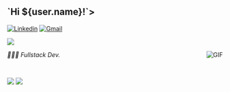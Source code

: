 <h2> `Hi ${user.name}!`></h2>

[![Linkedin](https://img.shields.io/badge/LinkedIn-0077B5?style=for-the-badge&logo=linkedin&logoColor=white)](https://www.linkedin.com/in/joaofelipeleonello/)
[![Gmail](https://img.shields.io/badge/Gmail-D14836?style=for-the-badge&logo=gmail&logoColor=white)](mailto:jfelipe.pl@gmail.com)


<p>
<img src="https://visitor-badge.laobi.icu/badge?page_id=JoaoLeonello" id="counter">
</p>

<img align="right" alt="GIF" src="https://media1.giphy.com/media/o0vwzuFwCGAFO/200w.webp?cid=ecf05e47592k99ty25619achsfag0014n4voi03i33hqv7uj&rid=200w.webp" />
<p><em>👨🏻‍💻 Fullstack Dev.</em></p>

<br>

<p>
  <img src="https://github-readme-stats.vercel.app/api?username=JoaoLeonello&show_icons=true&theme=gotham">
  <img src="https://github-readme-stats.vercel.app/api/top-langs/?username=JoaoLeonello&langs_count=10&theme=gotham&layout=compact">
</p>
